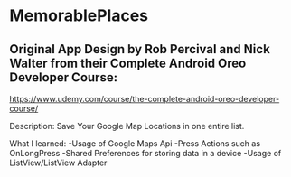# MemorablePlaces
## Original App Design by Rob Percival and Nick Walter from their Complete Android Oreo Developer Course: 
https://www.udemy.com/course/the-complete-android-oreo-developer-course/

Description:
Save Your Google Map Locations in one entire list.



What I learned: 
-Usage of Google Maps Api
-Press Actions such as OnLongPress
-Shared Preferences for storing data in a device
-Usage of ListView/ListView Adapter
